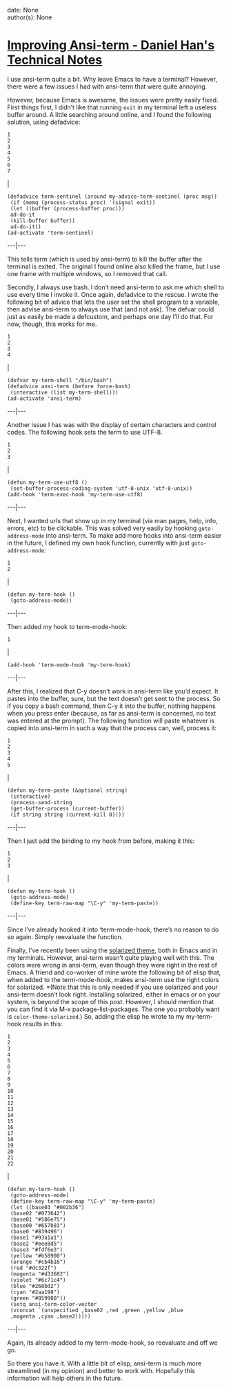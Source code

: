 
date: None  
author(s): None  

# [Improving Ansi-term - Daniel Han's Technical Notes](https://sites.google.com/site/xiangyangsite/home/technical-tips/linux-unix/emacs/improving-ansi-term)

I use ansi-term quite a bit. Why leave Emacs to have a terminal? However, there were a few issues I had with ansi-term that were quite annoying.

However, because Emacs is awesome, the issues were pretty easily fixed. First things first, I didn’t like that running `exit` in my terminal left a useless buffer around. A little searching around online, and I found the following solution, using defadvice:
    
    
    1
    2
    3
    4
    5
    6
    7
    

| 
    
    
    (defadvice term-sentinel (around my-advice-term-sentinel (proc msg))
     (if (memq (process-status proc) '(signal exit))
     (let ((buffer (process-buffer proc)))
     ad-do-it
     (kill-buffer buffer))
     ad-do-it))
    (ad-activate 'term-sentinel)
      
  
---|---  
  
This tells term (which is used by ansi-term) to kill the buffer after the terminal is exited. The original I found online also killed the frame, but I use one frame with multiple windows, so I removed that call.

Secondly, I always use bash. I don’t need ansi-term to ask me which shell to use every time I invoke it. Once again, defadvice to the rescue. I wrote the following bit of advice that lets the user set the shell program to a variable, then advise ansi-term to always use that (and not ask). The defvar could just as easily be made a defcustom, and perhaps one day I’ll do that. For now, though, this works for me.
    
    
    1
    2
    3
    4
    

| 
    
    
    (defvar my-term-shell "/bin/bash")
    (defadvice ansi-term (before force-bash)
     (interactive (list my-term-shell)))
    (ad-activate 'ansi-term)
      
  
---|---  
  
Another issue I has was with the display of certain characters and control codes. The following hook sets the term to use UTF-8.
    
    
    1
    2
    3
    

| 
    
    
    (defun my-term-use-utf8 ()
     (set-buffer-process-coding-system 'utf-8-unix 'utf-8-unix))
    (add-hook 'term-exec-hook 'my-term-use-utf8)
      
  
---|---  
  
Next, I wanted urls that show up in my terminal (via man pages, help, info, errors, etc) to be clickable. This was solved very easily by hooking `goto-address-mode` into ansi-term. To make add more hooks into ansi-term easier in the future, I defined my own hook function, currently with just `goto-address-mode`:
    
    
    1
    2
    

| 
    
    
    (defun my-term-hook ()
     (goto-address-mode))
      
  
---|---  
  
Then added my hook to term-mode-hook:
    
    
    1
    

| 
    
    
    (add-hook 'term-mode-hook 'my-term-hook)
      
  
---|---  
  
After this, I realized that C-y doesn’t work in ansi-term like you’d expect. It pastes into the buffer, sure, but the text doesn’t get sent to the process. So if you copy a bash command, then C-y it into the buffer, nothing happens when you press enter (because, as far as ansi-term is concerned, no text was entered at the prompt). The following function will paste whatever is copied into ansi-term in such a way that the process can, well, process it:
    
    
    1
    2
    3
    4
    5
    

| 
    
    
    (defun my-term-paste (&optional string)
     (interactive)
     (process-send-string
     (get-buffer-process (current-buffer))
     (if string string (current-kill 0))))
      
  
---|---  
  
Then I just add the binding to my hook from before, making it this:
    
    
    1
    2
    3
    

| 
    
    
    (defun my-term-hook ()
     (goto-address-mode)
     (define-key term-raw-map "\C-y" 'my-term-paste))
      
  
---|---  
  
Since I’ve already hooked it into ‘term-mode-hook, there’s no reason to do so again. Simply reevaluate the function.

Finally, I’ve recently been using the [solarized theme](http://ethanschoonover.com/solarized), both in Emacs and in my terminals. However, ansi-term wasn’t quite playing well with this. The colors were wrong in ansi-term, even though they were right in the rest of Emacs. A friend and co-worker of mine wrote the following bit of elisp that, when added to the term-mode-hook, makes ansi-term use the right colors for solarized. *(Note that this is only needed if you use solarized and your ansi-term doesn’t look right. Installing solarized, either in emacs or on your system, is beyond the scope of this post. However, I should mention that you can find it via M-x package-list-packages. The one you probably want is `color-theme-solarized`.) So, adding the elisp he wrote to my my-term-hook results in this:
    
    
    1
    2
    3
    4
    5
    6
    7
    8
    9
    10
    11
    12
    13
    14
    15
    16
    17
    18
    19
    20
    21
    22
    

| 
    
    
    (defun my-term-hook ()
     (goto-address-mode)
     (define-key term-raw-map "\C-y" 'my-term-paste)
     (let ((base03 "#002b36")
     (base02 "#073642")
     (base01 "#586e75")
     (base00 "#657b83")
     (base0 "#839496")
     (base1 "#93a1a1")
     (base2 "#eee8d5")
     (base3 "#fdf6e3")
     (yellow "#b58900")
     (orange "#cb4b16")
     (red "#dc322f")
     (magenta "#d33682")
     (violet "#6c71c4")
     (blue "#268bd2")
     (cyan "#2aa198")
     (green "#859900"))
     (setq ansi-term-color-vector
     (vconcat `(unspecified ,base02 ,red ,green ,yellow ,blue
     ,magenta ,cyan ,base2)))))
      
  
---|---  
  
Again, its already added to my term-mode-hook, so reevaluate and off we go.

So there you have it. With a little bit of elisp, ansi-term is much more streamlined (in my opinion) and better to work with. Hopefully this information will help others in the future.

